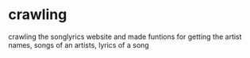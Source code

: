 # crawling

crawling the songlyrics website and made funtions for getting the artist names, songs of an artists, lyrics of a song